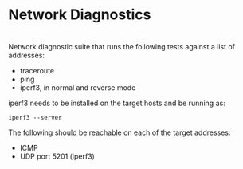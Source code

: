 #
# Network Diagnostics
#

Network diagnostic suite that runs the following tests against a list of addresses:

- traceroute
- ping
- iperf3, in normal and reverse mode

iperf3 needs to be installed on the target hosts and be running as:

    iperf3 --server

The following should be reachable on each of the target addresses:

- ICMP
- UDP port 5201 (iperf3)

